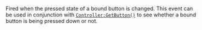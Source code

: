 Fired when the pressed state of a bound button is changed. This event can
be used in conjunction with [`Controller:GetButton()`](https://create.roblox.com/docs/reference/engine/classes/Controller#GetButton) to see whether
a bound button is being pressed down or not.